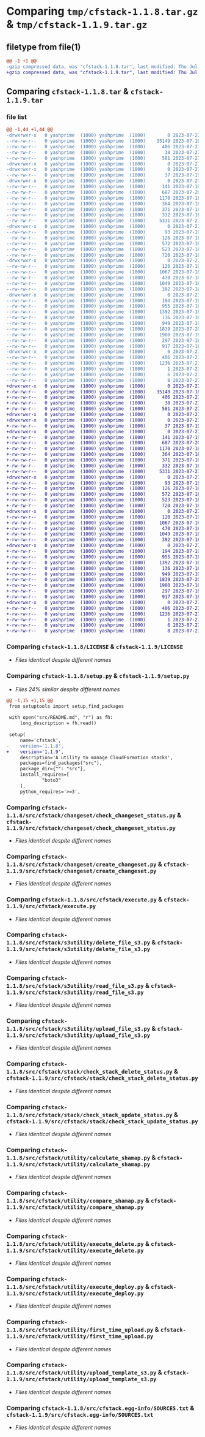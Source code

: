 # Comparing `tmp/cfstack-1.1.8.tar.gz` & `tmp/cfstack-1.1.9.tar.gz`

## filetype from file(1)

```diff
@@ -1 +1 @@
-gzip compressed data, was "cfstack-1.1.8.tar", last modified: Thu Jul 27 10:19:22 2023, max compression
+gzip compressed data, was "cfstack-1.1.9.tar", last modified: Thu Jul 27 10:19:56 2023, max compression
```

## Comparing `cfstack-1.1.8.tar` & `cfstack-1.1.9.tar`

### file list

```diff
@@ -1,44 +1,44 @@
-drwxrwxr-x   0 yashprime  (1000) yashprime  (1000)        0 2023-07-27 10:19:22.831738 cfstack-1.1.8/
--rw-rw-r--   0 yashprime  (1000) yashprime  (1000)    35149 2023-07-18 17:43:42.000000 cfstack-1.1.8/LICENSE
--rw-rw-r--   0 yashprime  (1000) yashprime  (1000)      406 2023-07-27 10:19:22.831738 cfstack-1.1.8/PKG-INFO
--rw-rw-r--   0 yashprime  (1000) yashprime  (1000)       38 2023-07-27 10:19:22.831738 cfstack-1.1.8/setup.cfg
--rw-rw-r--   0 yashprime  (1000) yashprime  (1000)      581 2023-07-27 10:19:01.000000 cfstack-1.1.8/setup.py
-drwxrwxr-x   0 yashprime  (1000) yashprime  (1000)        0 2023-07-27 10:19:22.827738 cfstack-1.1.8/src/
-drwxrwxr-x   0 yashprime  (1000) yashprime  (1000)        0 2023-07-27 10:19:22.827738 cfstack-1.1.8/src/cfstack/
--rw-rw-r--   0 yashprime  (1000) yashprime  (1000)       37 2023-07-19 16:32:24.000000 cfstack-1.1.8/src/cfstack/__init__.py
-drwxrwxr-x   0 yashprime  (1000) yashprime  (1000)        0 2023-07-27 10:19:22.831738 cfstack-1.1.8/src/cfstack/changeset/
--rw-rw-r--   0 yashprime  (1000) yashprime  (1000)      141 2023-07-19 16:52:23.000000 cfstack-1.1.8/src/cfstack/changeset/__init__.py
--rw-rw-r--   0 yashprime  (1000) yashprime  (1000)      687 2023-07-20 19:42:36.000000 cfstack-1.1.8/src/cfstack/changeset/check_changeset_status.py
--rw-rw-r--   0 yashprime  (1000) yashprime  (1000)     1170 2023-07-18 17:43:42.000000 cfstack-1.1.8/src/cfstack/changeset/create_changeset.py
--rw-rw-r--   0 yashprime  (1000) yashprime  (1000)      364 2023-07-18 17:43:42.000000 cfstack-1.1.8/src/cfstack/changeset/delete_changeset.py
--rw-rw-r--   0 yashprime  (1000) yashprime  (1000)      371 2023-07-18 17:43:42.000000 cfstack-1.1.8/src/cfstack/changeset/execute_changeset.py
--rw-rw-r--   0 yashprime  (1000) yashprime  (1000)      332 2023-07-18 17:43:42.000000 cfstack-1.1.8/src/cfstack/changeset/generate_changesetname.py
--rw-rw-r--   0 yashprime  (1000) yashprime  (1000)     5331 2023-07-21 07:46:13.000000 cfstack-1.1.8/src/cfstack/execute.py
-drwxrwxr-x   0 yashprime  (1000) yashprime  (1000)        0 2023-07-27 10:19:22.831738 cfstack-1.1.8/src/cfstack/s3utility/
--rw-rw-r--   0 yashprime  (1000) yashprime  (1000)       93 2023-07-19 16:52:54.000000 cfstack-1.1.8/src/cfstack/s3utility/__init__.py
--rw-rw-r--   0 yashprime  (1000) yashprime  (1000)      126 2023-07-18 17:43:42.000000 cfstack-1.1.8/src/cfstack/s3utility/create_client.py
--rw-rw-r--   0 yashprime  (1000) yashprime  (1000)      572 2023-07-18 17:43:42.000000 cfstack-1.1.8/src/cfstack/s3utility/delete_file_s3.py
--rw-rw-r--   0 yashprime  (1000) yashprime  (1000)      523 2023-07-18 17:43:42.000000 cfstack-1.1.8/src/cfstack/s3utility/read_file_s3.py
--rw-rw-r--   0 yashprime  (1000) yashprime  (1000)      720 2023-07-18 17:43:42.000000 cfstack-1.1.8/src/cfstack/s3utility/upload_file_s3.py
-drwxrwxr-x   0 yashprime  (1000) yashprime  (1000)        0 2023-07-27 10:19:22.831738 cfstack-1.1.8/src/cfstack/stack/
--rw-rw-r--   0 yashprime  (1000) yashprime  (1000)      120 2023-07-19 16:53:56.000000 cfstack-1.1.8/src/cfstack/stack/__init__.py
--rw-rw-r--   0 yashprime  (1000) yashprime  (1000)     1067 2023-07-18 17:43:42.000000 cfstack-1.1.8/src/cfstack/stack/check_stack_delete_status.py
--rw-rw-r--   0 yashprime  (1000) yashprime  (1000)      470 2023-07-18 17:43:42.000000 cfstack-1.1.8/src/cfstack/stack/check_stack_exists.py
--rw-rw-r--   0 yashprime  (1000) yashprime  (1000)     1049 2023-07-18 17:43:42.000000 cfstack-1.1.8/src/cfstack/stack/check_stack_update_status.py
--rw-rw-r--   0 yashprime  (1000) yashprime  (1000)      392 2023-07-18 17:43:42.000000 cfstack-1.1.8/src/cfstack/stack/delete_stack.py
-drwxrwxr-x   0 yashprime  (1000) yashprime  (1000)        0 2023-07-27 10:19:22.831738 cfstack-1.1.8/src/cfstack/utility/
--rw-rw-r--   0 yashprime  (1000) yashprime  (1000)      194 2023-07-19 16:54:47.000000 cfstack-1.1.8/src/cfstack/utility/__init__.py
--rw-rw-r--   0 yashprime  (1000) yashprime  (1000)      955 2023-07-18 17:43:42.000000 cfstack-1.1.8/src/cfstack/utility/calculate_shamap.py
--rw-rw-r--   0 yashprime  (1000) yashprime  (1000)     1392 2023-07-18 17:43:42.000000 cfstack-1.1.8/src/cfstack/utility/compare_shamap.py
--rw-rw-r--   0 yashprime  (1000) yashprime  (1000)      136 2023-07-18 17:43:42.000000 cfstack-1.1.8/src/cfstack/utility/create_client.py
--rw-rw-r--   0 yashprime  (1000) yashprime  (1000)      949 2023-07-19 17:43:05.000000 cfstack-1.1.8/src/cfstack/utility/execute_delete.py
--rw-rw-r--   0 yashprime  (1000) yashprime  (1000)     1839 2023-07-20 19:43:33.000000 cfstack-1.1.8/src/cfstack/utility/execute_deploy.py
--rw-rw-r--   0 yashprime  (1000) yashprime  (1000)     1980 2023-07-18 17:43:42.000000 cfstack-1.1.8/src/cfstack/utility/first_time_upload.py
--rw-rw-r--   0 yashprime  (1000) yashprime  (1000)      297 2023-07-18 17:43:42.000000 cfstack-1.1.8/src/cfstack/utility/parameter_preprocessing.py
--rw-rw-r--   0 yashprime  (1000) yashprime  (1000)      917 2023-07-18 17:43:42.000000 cfstack-1.1.8/src/cfstack/utility/upload_template_s3.py
-drwxrwxr-x   0 yashprime  (1000) yashprime  (1000)        0 2023-07-27 10:19:22.827738 cfstack-1.1.8/src/cfstack.egg-info/
--rw-rw-r--   0 yashprime  (1000) yashprime  (1000)      406 2023-07-27 10:19:22.000000 cfstack-1.1.8/src/cfstack.egg-info/PKG-INFO
--rw-rw-r--   0 yashprime  (1000) yashprime  (1000)     1236 2023-07-27 10:19:22.000000 cfstack-1.1.8/src/cfstack.egg-info/SOURCES.txt
--rw-rw-r--   0 yashprime  (1000) yashprime  (1000)        1 2023-07-27 10:19:22.000000 cfstack-1.1.8/src/cfstack.egg-info/dependency_links.txt
--rw-rw-r--   0 yashprime  (1000) yashprime  (1000)        6 2023-07-27 10:19:22.000000 cfstack-1.1.8/src/cfstack.egg-info/requires.txt
--rw-rw-r--   0 yashprime  (1000) yashprime  (1000)        8 2023-07-27 10:19:22.000000 cfstack-1.1.8/src/cfstack.egg-info/top_level.txt
+drwxrwxr-x   0 yashprime  (1000) yashprime  (1000)        0 2023-07-27 10:19:56.604413 cfstack-1.1.9/
+-rw-rw-r--   0 yashprime  (1000) yashprime  (1000)    35149 2023-07-18 17:43:42.000000 cfstack-1.1.9/LICENSE
+-rw-rw-r--   0 yashprime  (1000) yashprime  (1000)      406 2023-07-27 10:19:56.600412 cfstack-1.1.9/PKG-INFO
+-rw-rw-r--   0 yashprime  (1000) yashprime  (1000)       38 2023-07-27 10:19:56.604413 cfstack-1.1.9/setup.cfg
+-rw-rw-r--   0 yashprime  (1000) yashprime  (1000)      581 2023-07-27 10:19:50.000000 cfstack-1.1.9/setup.py
+drwxrwxr-x   0 yashprime  (1000) yashprime  (1000)        0 2023-07-27 10:19:56.588412 cfstack-1.1.9/src/
+drwxrwxr-x   0 yashprime  (1000) yashprime  (1000)        0 2023-07-27 10:19:56.588412 cfstack-1.1.9/src/cfstack/
+-rw-rw-r--   0 yashprime  (1000) yashprime  (1000)       37 2023-07-19 16:32:24.000000 cfstack-1.1.9/src/cfstack/__init__.py
+drwxrwxr-x   0 yashprime  (1000) yashprime  (1000)        0 2023-07-27 10:19:56.596413 cfstack-1.1.9/src/cfstack/changeset/
+-rw-rw-r--   0 yashprime  (1000) yashprime  (1000)      141 2023-07-19 16:52:23.000000 cfstack-1.1.9/src/cfstack/changeset/__init__.py
+-rw-rw-r--   0 yashprime  (1000) yashprime  (1000)      687 2023-07-20 19:42:36.000000 cfstack-1.1.9/src/cfstack/changeset/check_changeset_status.py
+-rw-rw-r--   0 yashprime  (1000) yashprime  (1000)     1170 2023-07-18 17:43:42.000000 cfstack-1.1.9/src/cfstack/changeset/create_changeset.py
+-rw-rw-r--   0 yashprime  (1000) yashprime  (1000)      364 2023-07-18 17:43:42.000000 cfstack-1.1.9/src/cfstack/changeset/delete_changeset.py
+-rw-rw-r--   0 yashprime  (1000) yashprime  (1000)      371 2023-07-18 17:43:42.000000 cfstack-1.1.9/src/cfstack/changeset/execute_changeset.py
+-rw-rw-r--   0 yashprime  (1000) yashprime  (1000)      332 2023-07-18 17:43:42.000000 cfstack-1.1.9/src/cfstack/changeset/generate_changesetname.py
+-rw-rw-r--   0 yashprime  (1000) yashprime  (1000)     5331 2023-07-21 07:46:13.000000 cfstack-1.1.9/src/cfstack/execute.py
+drwxrwxr-x   0 yashprime  (1000) yashprime  (1000)        0 2023-07-27 10:19:56.596413 cfstack-1.1.9/src/cfstack/s3utility/
+-rw-rw-r--   0 yashprime  (1000) yashprime  (1000)       93 2023-07-19 16:52:54.000000 cfstack-1.1.9/src/cfstack/s3utility/__init__.py
+-rw-rw-r--   0 yashprime  (1000) yashprime  (1000)      126 2023-07-18 17:43:42.000000 cfstack-1.1.9/src/cfstack/s3utility/create_client.py
+-rw-rw-r--   0 yashprime  (1000) yashprime  (1000)      572 2023-07-18 17:43:42.000000 cfstack-1.1.9/src/cfstack/s3utility/delete_file_s3.py
+-rw-rw-r--   0 yashprime  (1000) yashprime  (1000)      523 2023-07-18 17:43:42.000000 cfstack-1.1.9/src/cfstack/s3utility/read_file_s3.py
+-rw-rw-r--   0 yashprime  (1000) yashprime  (1000)      720 2023-07-18 17:43:42.000000 cfstack-1.1.9/src/cfstack/s3utility/upload_file_s3.py
+drwxrwxr-x   0 yashprime  (1000) yashprime  (1000)        0 2023-07-27 10:19:56.600412 cfstack-1.1.9/src/cfstack/stack/
+-rw-rw-r--   0 yashprime  (1000) yashprime  (1000)      120 2023-07-19 16:53:56.000000 cfstack-1.1.9/src/cfstack/stack/__init__.py
+-rw-rw-r--   0 yashprime  (1000) yashprime  (1000)     1067 2023-07-18 17:43:42.000000 cfstack-1.1.9/src/cfstack/stack/check_stack_delete_status.py
+-rw-rw-r--   0 yashprime  (1000) yashprime  (1000)      470 2023-07-18 17:43:42.000000 cfstack-1.1.9/src/cfstack/stack/check_stack_exists.py
+-rw-rw-r--   0 yashprime  (1000) yashprime  (1000)     1049 2023-07-18 17:43:42.000000 cfstack-1.1.9/src/cfstack/stack/check_stack_update_status.py
+-rw-rw-r--   0 yashprime  (1000) yashprime  (1000)      392 2023-07-18 17:43:42.000000 cfstack-1.1.9/src/cfstack/stack/delete_stack.py
+drwxrwxr-x   0 yashprime  (1000) yashprime  (1000)        0 2023-07-27 10:19:56.600412 cfstack-1.1.9/src/cfstack/utility/
+-rw-rw-r--   0 yashprime  (1000) yashprime  (1000)      194 2023-07-19 16:54:47.000000 cfstack-1.1.9/src/cfstack/utility/__init__.py
+-rw-rw-r--   0 yashprime  (1000) yashprime  (1000)      955 2023-07-18 17:43:42.000000 cfstack-1.1.9/src/cfstack/utility/calculate_shamap.py
+-rw-rw-r--   0 yashprime  (1000) yashprime  (1000)     1392 2023-07-18 17:43:42.000000 cfstack-1.1.9/src/cfstack/utility/compare_shamap.py
+-rw-rw-r--   0 yashprime  (1000) yashprime  (1000)      136 2023-07-18 17:43:42.000000 cfstack-1.1.9/src/cfstack/utility/create_client.py
+-rw-rw-r--   0 yashprime  (1000) yashprime  (1000)      949 2023-07-19 17:43:05.000000 cfstack-1.1.9/src/cfstack/utility/execute_delete.py
+-rw-rw-r--   0 yashprime  (1000) yashprime  (1000)     1839 2023-07-20 19:43:33.000000 cfstack-1.1.9/src/cfstack/utility/execute_deploy.py
+-rw-rw-r--   0 yashprime  (1000) yashprime  (1000)     1980 2023-07-18 17:43:42.000000 cfstack-1.1.9/src/cfstack/utility/first_time_upload.py
+-rw-rw-r--   0 yashprime  (1000) yashprime  (1000)      297 2023-07-18 17:43:42.000000 cfstack-1.1.9/src/cfstack/utility/parameter_preprocessing.py
+-rw-rw-r--   0 yashprime  (1000) yashprime  (1000)      917 2023-07-18 17:43:42.000000 cfstack-1.1.9/src/cfstack/utility/upload_template_s3.py
+drwxrwxr-x   0 yashprime  (1000) yashprime  (1000)        0 2023-07-27 10:19:56.592412 cfstack-1.1.9/src/cfstack.egg-info/
+-rw-rw-r--   0 yashprime  (1000) yashprime  (1000)      406 2023-07-27 10:19:56.000000 cfstack-1.1.9/src/cfstack.egg-info/PKG-INFO
+-rw-rw-r--   0 yashprime  (1000) yashprime  (1000)     1236 2023-07-27 10:19:56.000000 cfstack-1.1.9/src/cfstack.egg-info/SOURCES.txt
+-rw-rw-r--   0 yashprime  (1000) yashprime  (1000)        1 2023-07-27 10:19:56.000000 cfstack-1.1.9/src/cfstack.egg-info/dependency_links.txt
+-rw-rw-r--   0 yashprime  (1000) yashprime  (1000)        6 2023-07-27 10:19:56.000000 cfstack-1.1.9/src/cfstack.egg-info/requires.txt
+-rw-rw-r--   0 yashprime  (1000) yashprime  (1000)        8 2023-07-27 10:19:56.000000 cfstack-1.1.9/src/cfstack.egg-info/top_level.txt
```

### Comparing `cfstack-1.1.8/LICENSE` & `cfstack-1.1.9/LICENSE`

 * *Files identical despite different names*

### Comparing `cfstack-1.1.8/setup.py` & `cfstack-1.1.9/setup.py`

 * *Files 24% similar despite different names*

```diff
@@ -1,15 +1,15 @@
 from setuptools import setup,find_packages
 
 with open("src/README.md", "r") as fh:
     long_description = fh.read()
 
 setup(
     name='cfstack',
-    version='1.1.8',
+    version='1.1.9',
     description='A utility to manage CloudFormation stacks',
     packages=find_packages("src"),
     package_dir={"": "src"},
     install_requires=[
             "boto3"
     ],
     python_requires='>=3',
```

### Comparing `cfstack-1.1.8/src/cfstack/changeset/check_changeset_status.py` & `cfstack-1.1.9/src/cfstack/changeset/check_changeset_status.py`

 * *Files identical despite different names*

### Comparing `cfstack-1.1.8/src/cfstack/changeset/create_changeset.py` & `cfstack-1.1.9/src/cfstack/changeset/create_changeset.py`

 * *Files identical despite different names*

### Comparing `cfstack-1.1.8/src/cfstack/execute.py` & `cfstack-1.1.9/src/cfstack/execute.py`

 * *Files identical despite different names*

### Comparing `cfstack-1.1.8/src/cfstack/s3utility/delete_file_s3.py` & `cfstack-1.1.9/src/cfstack/s3utility/delete_file_s3.py`

 * *Files identical despite different names*

### Comparing `cfstack-1.1.8/src/cfstack/s3utility/read_file_s3.py` & `cfstack-1.1.9/src/cfstack/s3utility/read_file_s3.py`

 * *Files identical despite different names*

### Comparing `cfstack-1.1.8/src/cfstack/s3utility/upload_file_s3.py` & `cfstack-1.1.9/src/cfstack/s3utility/upload_file_s3.py`

 * *Files identical despite different names*

### Comparing `cfstack-1.1.8/src/cfstack/stack/check_stack_delete_status.py` & `cfstack-1.1.9/src/cfstack/stack/check_stack_delete_status.py`

 * *Files identical despite different names*

### Comparing `cfstack-1.1.8/src/cfstack/stack/check_stack_update_status.py` & `cfstack-1.1.9/src/cfstack/stack/check_stack_update_status.py`

 * *Files identical despite different names*

### Comparing `cfstack-1.1.8/src/cfstack/utility/calculate_shamap.py` & `cfstack-1.1.9/src/cfstack/utility/calculate_shamap.py`

 * *Files identical despite different names*

### Comparing `cfstack-1.1.8/src/cfstack/utility/compare_shamap.py` & `cfstack-1.1.9/src/cfstack/utility/compare_shamap.py`

 * *Files identical despite different names*

### Comparing `cfstack-1.1.8/src/cfstack/utility/execute_delete.py` & `cfstack-1.1.9/src/cfstack/utility/execute_delete.py`

 * *Files identical despite different names*

### Comparing `cfstack-1.1.8/src/cfstack/utility/execute_deploy.py` & `cfstack-1.1.9/src/cfstack/utility/execute_deploy.py`

 * *Files identical despite different names*

### Comparing `cfstack-1.1.8/src/cfstack/utility/first_time_upload.py` & `cfstack-1.1.9/src/cfstack/utility/first_time_upload.py`

 * *Files identical despite different names*

### Comparing `cfstack-1.1.8/src/cfstack/utility/upload_template_s3.py` & `cfstack-1.1.9/src/cfstack/utility/upload_template_s3.py`

 * *Files identical despite different names*

### Comparing `cfstack-1.1.8/src/cfstack.egg-info/SOURCES.txt` & `cfstack-1.1.9/src/cfstack.egg-info/SOURCES.txt`

 * *Files identical despite different names*

